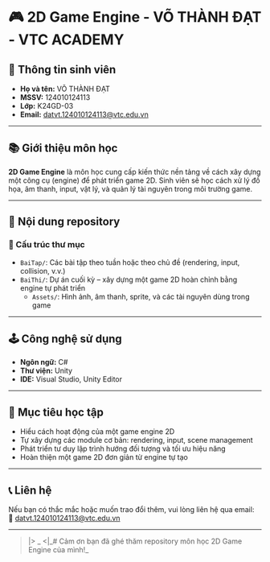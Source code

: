 # 🎮 2D Game Engine - VÕ THÀNH ĐẠT - VTC ACADEMY

## 👤 Thông tin sinh viên

- **Họ và tên:** VÕ THÀNH ĐẠT  
- **MSSV:** 124010124113  
- **Lớp:** K24GD-03 
- **Email:** [datvt.124010124113@vtc.edu.vn](mailto:datvt.124010124113@vtc.edu.vn)

---

## 📚 Giới thiệu môn học

**2D Game Engine** là môn học cung cấp kiến thức nền tảng về cách xây dựng một công cụ (engine) để phát triển game 2D. Sinh viên sẽ học cách xử lý đồ họa, âm thanh, input, vật lý, và quản lý tài nguyên trong môi trường game.

---

## 🧩 Nội dung repository

### 📁 Cấu trúc thư mục


- `BaiTap/`: Các bài tập theo tuần hoặc theo chủ đề (rendering, input, collision, v.v.)
- `BaiThi/`: Dự án cuối kỳ – xây dựng một game 2D hoàn chỉnh bằng engine tự phát triển
   + `Assets/`: Hình ảnh, âm thanh, sprite, và các tài nguyên dùng trong game

---

## 🕹️ Công nghệ sử dụng

- **Ngôn ngữ:** C#
- **Thư viện:** Unity
- **IDE:** Visual Studio, Unity Editor

---

## 🚀 Mục tiêu học tập

- Hiểu cách hoạt động của một game engine 2D
- Tự xây dựng các module cơ bản: rendering, input, scene management
- Phát triển tư duy lập trình hướng đối tượng và tối ưu hiệu năng
- Hoàn thiện một game 2D đơn giản từ engine tự tạo

---

## 📞 Liên hệ

Nếu bạn có thắc mắc hoặc muốn trao đổi thêm, vui lòng liên hệ qua email:  
📧 [datvt.124010124113@vtc.edu.vn](mailto:datvt.124010124113@vtc.edu.vn)

---

   >|> _ <|\_# Cảm ơn bạn đã ghé thăm repository môn học 2D Game Engine của mình!_
